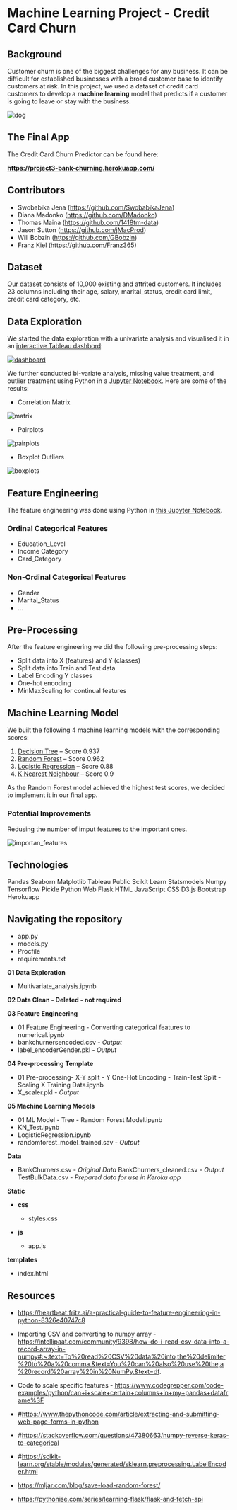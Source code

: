 # Machine Learning Project - Credit Card Churn

## Background

Customer churn is one of the biggest challenges for any business. It can be difficult for established businesses with a broad customer base to identify customers at risk. In this project, we used a dataset of credit card customers to develop a **machine learning** model that predicts if a customer is going to leave or stay with the business.

![dog](Images/have_to_go.jpg)

## The Final App

The Credit Card Churn Predictor can be found here:

**https://project3-bank-churning.herokuapp.com/**

## Contributors
* Swobabika Jena (https://github.com/SwobabikaJena)
* Diana Madonko (https://github.com/DMadonko)
* Thomas Maina (https://github.com/1418tm-data)
* Jason Sutton (https://github.com/jMacProd)
* Will Bobzin (https://github.com/GBobzin)
* Franz Kiel (https://github.com/Franz365)

## Dataset

[Our dataset](https://www.kaggle.com/sakshigoyal7/credit-card-customers) consists of 10,000 existing and attrited customers. It includes 23 columns including their age, salary, marital_status, credit card limit, credit card category, etc.

## Data Exploration

We started the data exploration with a univariate analysis and visualised it in an [interactive Tableau dashbord](https://public.tableau.com/profile/franz.kiel#!/vizhome/Credit_Card_Churn/CreditCardChurn):

[![dashboard](Images/dashboard.png)](https://public.tableau.com/profile/franz.kiel#!/vizhome/Credit_Card_Churn/CreditCardChurn)

We further conducted bi-variate analysis, missing value treatment, and outlier treatment using Python in a [Jupyter Notebook](01%20Data%20Exploration/Multivariate_analysis.ipynb). Here are some of the results:

- Correlation Matrix

![matrix](Images/correlation_matrix.png)

- Pairplots

![pairplots](Images/Pairplots.png)

- Boxplot Outliers

![boxplots](Images/Boxplot_Outliers.png)

## Feature Engineering

The feature engineering was done using Python in [this Jupyter Notebook](03%20Feature%20Engineering/01%20Feature%20Engineering%20-%20Converting%20categorical%20features%20to%20numerical.ipynb).

### Ordinal Categorical Features

- Education_Level
- Income Category
- Card_Category

### Non-Ordinal Categorical Features

- Gender
- Marital_Status
- ...

## Pre-Processing

After the feature engineering we did the following pre-processing steps:

- Split data into X (features) and Y (classes)
- Split data into Train and Test data
- Label Encoding Y classes
- One-hot encoding
- MinMaxScaling for continual features

## Machine Learning Model

We built the following 4 machine learning models with the corresponding scores:

1. [Decision Tree](05%20Machine%20Learning%20Models/01%20ML%20Model%20-%20Tree%20-%20Random%20Forest%20Model.ipynb) – Score 0.937
2. [Random Forest](05%20Machine%20Learning%20Models/01%20ML%20Model%20-%20Tree%20-%20Random%20Forest%20Model.ipynb) – Score 0.962
3. [Logistic Regression](05%20Machine%20Learning%20Models/LogisticRegression.ipynb) – Score 0.88
4. [K Nearest Neighbour](05%20Machine%20Learning%20Models/KN_Test.ipynb) – Score 0.9

As the Random Forest model achieved the highest test scores, we decided to implement it in our final app.

### Potential Improvements

Redusing the number of imput features to the important ones.

![importan_features](Images/Feature_order.png)

## Technologies
Pandas
Seaborn
Matplotlib
Tableau Public
Scikit Learn
Statsmodels
Numpy
Tensorflow
Pickle
Python Web Flask
HTML
JavaScript
CSS
D3.js
Bootstrap
Herokuapp

## Navigating the repository
- app.py
- models.py
- Procfile
- requirements.txt

**01 Data Exploration**
- Multivariate_analysis.ipynb

**02 Data Clean - Deleted - not required**

**03 Feature Engineering**
- 01 Feature Engineering - Converting categorical features to numerical.ipynb
- bankchurnersencoded.csv *- Output*
- label_encoderGender.pkl *- Output*

**04 Pre-processing Template**
- 01 Pre-processing- X-Y split - Y One-Hot Encoding - Train-Test Split - Scaling X Training Data.ipynb
- X_scaler.pkl *- Output*

**05 Machine Learning Models**
- 01 ML Model - Tree - Random Forest Model.ipynb
- KN_Test.ipynb
- LogisticRegression.ipynb
- randomforest_model_trained.sav *- Output*

**Data**
- BankChurners.csv - *Original Data*
BankChurners_cleaned.csv *- Output*
TestBulkData.csv *- Prepared data for use in Keroku app*

**Static**
- **css**
    - styles.css

- **js**
     - app.js

**templates**
- index.html

## Resources

- https://heartbeat.fritz.ai/a-practical-guide-to-feature-engineering-in-python-8326e40747c8

- Importing CSV and converting to numpy array - https://intellipaat.com/community/9398/how-do-i-read-csv-data-into-a-record-array-in-numpy#:~:text=To%20read%20CSV%20data%20into,the%20delimiter%20to%20a%20comma.&text=You%20can%20also%20use%20the,a%20record%20array%20in%20NumPy.&text=df.

- Code to scale specific features - https://www.codegrepper.com/code-examples/python/can+i+scale+certain+columns+in+my+pandas+dataframe%3F

 - #https://www.thepythoncode.com/article/extracting-and-submitting-web-page-forms-in-python
 
- #https://stackoverflow.com/questions/47380663/numpy-reverse-keras-to-categorical

- #https://scikit-learn.org/stable/modules/generated/sklearn.preprocessing.LabelEncoder.html

- https://mljar.com/blog/save-load-random-forest/

- https://pythonise.com/series/learning-flask/flask-and-fetch-api
